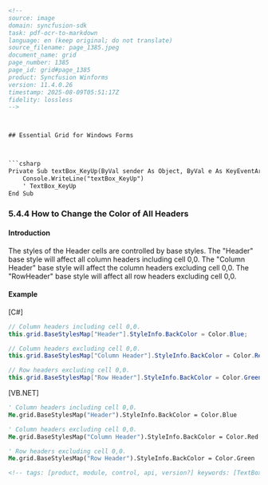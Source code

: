```html
<!-- 
source: image
domain: syncfusion-sdk
task: pdf-ocr-to-markdown
language: en (keep original; do not translate)
source_filename: page_1385.jpeg
document_name: grid
page_number: 1385
page_id: grid#page_1385
product: Syncfusion Winforms
version: 11.4.0.26
timestamp: 2025-08-09T05:51:17Z
fidelity: lossless
-->



## Essential Grid for Windows Forms



```csharp
Private Sub textBox_KeyUp(ByVal sender As Object, ByVal e As KeyEventArgs)
    Console.WriteLine("textBox_KeyUp")
    ' TextBox_KeyUp
End Sub
```



### 5.4.4 How to Change the Color of All Headers



#### Introduction

The styles of the Header cells are controlled by base styles. The "Header" base style will affect all column headers including cell 0,0. The "Column Header" base style will affect the column headers excluding cell 0,0. The "RowHeader" base style will affect all row headers excluding cell 0,0.



#### Example

[C#]

```csharp
// Column headers including cell 0,0.
this.grid.BaseStylesMap["Header"].StyleInfo.BackColor = Color.Blue;

// Column headers excluding cell 0,0.
this.grid.BaseStylesMap["Column Header"].StyleInfo.BackColor = Color.Red;

// Row headers excluding cell 0,0.
this.grid.BaseStylesMap["Row Header"].StyleInfo.BackColor = Color.Green;
```



[VB.NET]

```vb
' Column headers including cell 0,0.
Me.grid.BaseStylesMap("Header").StyleInfo.BackColor = Color.Blue

' Column headers excluding cell 0,0.
Me.grid.BaseStylesMap("Column Header").StyleInfo.BackColor = Color.Red

' Row headers excluding cell 0,0.
Me.grid.BaseStylesMap("Row Header").StyleInfo.BackColor = Color.Green
```


```html
<!-- tags: [product, module, control, api, version?] keywords: [TextBox_KeyUp, Header, base style, row headers, Column Headers, Grid] -->
```